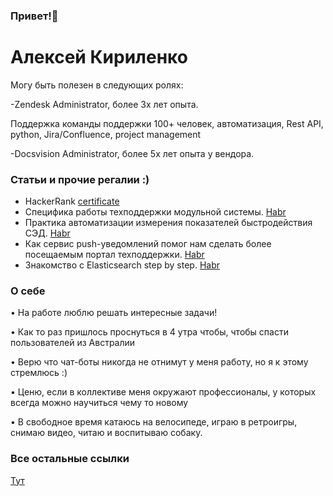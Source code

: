### Привет!👋 
#  Алексей Кириленко

Могу быть полезен в следующих ролях:

-Zendesk Administrator, более 3х лет опыта. 

Поддержка команды поддержки 100+ человек, автоматизация, Rest API, python, Jira/Confluence, project management

-Docsvision Administrator, более 5х лет опыта у вендора.


### Статьи и прочие регалии :)

- HackerRank [certificate](https://www.hackerrank.com/certificates/a5376ccf766d)
- Специфика работы техподдержки модульной системы. [Habr](https://habr.com/ru/companies/docsvision/articles/237937/)
- Практика автоматизации измерения показателей быстродействия СЭД. [Habr](https://habr.com/ru/companies/docsvision/articles/246691/)
- Как сервис push-уведомлений помог нам сделать более посещаемым портал техподдержки. [Habr](https://habr.com/ru/companies/docsvision/articles/335180/)
- Знакомство с Elasticsearch step by step. [Habr](https://habr.com/ru/articles/449304/)


### О себе

• На работе люблю решать интересные задачи!

• Как то раз пришлось проснуться в 4 утра чтобы, чтобы спасти пользователей из Австралии

• Верю что чат-боты никогда не отнимут у меня работу, но я к этому стремлюсь :)

• Ценю, если в коллективе меня окружают профессионалы, у которых всегда можно научиться чему то новому

• В свободное время катаюсь на велосипеде, играю в ретроигры, снимаю видео, читаю и воспитываю собаку.

### Все остальные ссылки
 [Тут](https://campsite.bio/kirilenko)



<!--
**g0gan/g0gan** is a ✨ _special_ ✨ repository because its `README.md` (this file) appears on your GitHub profile.

Here are some ideas to get you started:

- 🔭 I’m currently working on ...
- 🌱 I’m currently learning ...
- 👯 I’m looking to collaborate on ...
- 🤔 I’m looking for help with ...
- 💬 Ask me about ...
- 📫 How to reach me: ...
- 😄 Pronouns: ...
- ⚡ Fun fact: ...
-->
